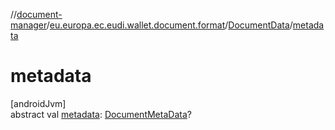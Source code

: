 //[document-manager](../../../index.md)/[eu.europa.ec.eudi.wallet.document.format](../index.md)/[DocumentData](index.md)/[metadata](metadata.md)

# metadata

[androidJvm]\
abstract
val [metadata](metadata.md): [DocumentMetaData](../../eu.europa.ec.eudi.wallet.document.metadata/-document-meta-data/index.md)?
